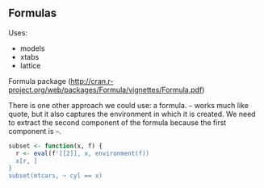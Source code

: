 ## Formulas

Uses:

* models
* xtabs
* lattice

Formula package (http://cran.r-project.org/web/packages/Formula/vignettes/Formula.pdf)

There is one other approach we could use: a formula. `~` works much like quote, but it also captures the environment in which it is created. We need to extract the second component of the formula because the first component is `~`.

```R
subset <- function(x, f) {
  r <- eval(f'[[2]], x, environment(f))
  x[r, ]
}
subset(mtcars, ~ cyl == x)
```

